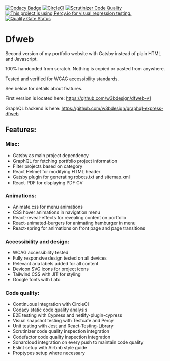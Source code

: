 [![Codacy Badge](https://api.codacy.com/project/badge/Grade/ca1f4d3ffd4b40a5ac872428787f1442)](https://app.codacy.com/gh/w3bdesign/dfweb?utm_source=github.com&utm_medium=referral&utm_content=w3bdesign/dfweb&utm_campaign=Badge_Grade)
[![CircleCI](https://circleci.com/gh/w3bdesign/dfweb/tree/master.svg?style=shield)](https://circleci.com/gh/w3bdesign/dfweb)
[![Scrutinizer Code Quality](https://scrutinizer-ci.com/g/w3bdesign/dfweb/badges/quality-score.png?b=master)](https://scrutinizer-ci.com/g/w3bdesign/dfweb/?branch=master)
[![This project is using Percy.io for visual regression testing.](https://percy.io/static/images/percy-badge.svg)](https://percy.io/45702547/Dfweb)
[![Quality Gate Status](https://sonarcloud.io/api/project_badges/measure?project=w3bdesign_dfweb&metric=alert_status)](https://sonarcloud.io/dashboard?id=w3bdesign_dfweb)

# Dfweb

Second version of my portfolio website with Gatsby instead of plain HTML and Javascript.

100% handcoded from scratch. Nothing is copied or pasted from anywhere.

Tested and verified for WCAG accessibility standards.

See below for details about features.

First version is located here: <https://github.com/w3bdesign/dfweb-v1>

GraphQL backend is here: <https://github.com/w3bdesign/graphql-express-dfweb>

## Features:

### Misc:

-   Gatsby as main project dependency
-   GraphQL for fetching portfolio project information
-   Filter projects based on category
-   React Helmet for modifying HTML header
-   Gatsby plugin for generating robots.txt and sitemap.xml
-   React-PDF for displaying PDF CV

### Animations:

-   Animate.css for menu animations
-   CSS hover animations in navigation menu
-   React-reveal-effects for revealing content on portfolio
-   React-animated-burgers for animating hamburger in menu
-   React-spring for animations on front page and page transitions

### Accessibility and design:

-   WCAG accessibility tested
-   Fully responsive design tested on all devices
-   Relevant aria labels added for all content
-   Devicon SVG icons for project icons
-   Tailwind CSS with JIT for styling
-   Google fonts with Lato

### Code quality:

-   Continuous Integration with CircleCI
-   Codacy static code quality analysis
-   E2E testing with Cypress and netlify-plugin-cypress
-   Visual snapshot testing with Testcafe and Percy
-   Unit testing with Jest and React-Testing-Library
-   Scrutinizer code quality inspection integration
-   Codefactor code quality inspection integration
-   Sonarcloud integration on every push to maintain code quality
-   Eslint setup with Airbnb style guide
-   Proptypes setup where necessary
